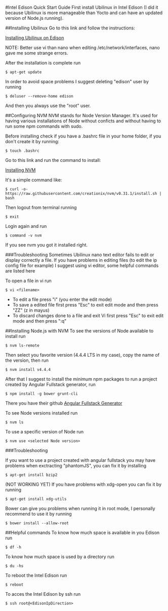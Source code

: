 #Intel Edison Quick Start Guide
First install Ubilinux in Intel Edison (I did it because Ubilinux is more manageable than Yocto and can have an updated version of Node.js running).

##Installing Ubilinux
Go to this link and follow the instructions:

[Installing Ubilinux on Edison](https://learn.sparkfun.com/tutorials/loading-debian-ubilinux-on-the-edison)

NOTE: Better use vi than nano when editing /etc/network/interfaces, nano gave me some strange errors.

After the installation is complete run

	$ apt-get update

In order to avoid space problems I suggest deleting "edison" user by running

	$ deluser --remove-home edison
	
And then you always use the "root" user.

##Configuring NVM
NVM stands for Node Version Manager. It's used for having various installations of Node without conficts and without having to run some npm commands with sudo.

Before installing check if you have a .bashrc file in your home folder, if you don't create it by running:
	
	$ touch .bashrc

Go to this link and run the command to install:

[Installing NVM](https://github.com/creationix/nvm)

It's a simple command like:

	$ curl -o- https://raw.githubusercontent.com/creationix/nvm/v0.31.1/install.sh | bash
	
Then logout from terminal running

	$ exit
	
Login again and run

	$ command -v nvm
	
If you see nvm you got it installed right.

###Troubleshooting
Sometimes Ubilinux nano text editor fails to edit or display correctly a file. If you have problems in editing files (to edit the ip config file for example) I suggest using vi editor, some helpful commands are listed here

To open a file in vi run

	$ vi <filename>

- To edit a file press "i" (you enter the edit mode)
- To save a edited file first press "Esc" to exit edit mode and then press "ZZ" (z in mayus)
- To discard changes done to a file and exit Vi first press "Esc" to exit edit mode and then press ":q" 


##Installing Node.js with NVM
To see the versions of Node available to install run

	$ nvm ls-remote
	
Then select you favorite version (4.4.4 LTS in my case), copy the name of the version, then run

	$ nvm install v4.4.4
	
After that I suggest to install the minimum npm packages to run a project created by Angular Fullstack generator, run

	$ npm install -g bower grunt-cli
	
There you have their github [Angular Fullstack Generator](https://github.com/angular-fullstack/generator-angular-fullstack)

To see Node versions installed run

	$ nvm ls
	
To use a specific version of Node run

	$ nvm use <selected Node version>

###Troubleshooting
	
If you want to use a project created with angular fullstack you may have problems when exctracting "phantomJS", you can fix it by installing

	$ apt-get install bzip2
	
(NOT WORKING YET) If you have problems with xdg-open you can fix it by running

	$ apt-get install xdg-utils
	
Bower can give you problems when running it in root mode, I personally recommend to use it by running

	$ bower install --allow-root
	


##Helpful commands
To know how much space is available in you Edison run

	$ df -h
	
To know how much space is used by a directory run

	$ du -hs
	
To reboot the Intel Edison run

	$ reboot
	
To acces the Intel Edison by ssh run
	
	$ ssh root@<EdisonIpDirection>

